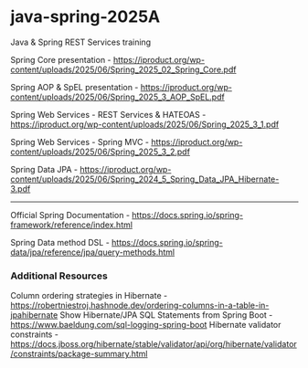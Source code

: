 # java-spring-2025A
Java &amp; Spring REST Services training

Spring Core presentation - https://iproduct.org/wp-content/uploads/2025/06/Spring_2025_02_Spring_Core.pdf

Spring AOP & SpEL presentation - https://iproduct.org/wp-content/uploads/2025/06/Spring_2025_3_AOP_SpEL.pdf

Spring Web Services - REST Services & HATEOAS - https://iproduct.org/wp-content/uploads/2025/06/Spring_2025_3_1.pdf

Spring Web Services - Spring MVC - https://iproduct.org/wp-content/uploads/2025/06/Spring_2025_3_2.pdf

Spring Data JPA - https://iproduct.org/wp-content/uploads/2025/06/Spring_2024_5_Spring_Data_JPA_Hibernate-3.pdf


-----
Official Spring Documentation - https://docs.spring.io/spring-framework/reference/index.html

Spring Data method DSL - https://docs.spring.io/spring-data/jpa/reference/jpa/query-methods.html


### Additional Resources
Column ordering strategies in Hibernate - https://robertniestroj.hashnode.dev/ordering-columns-in-a-table-in-jpahibernate
Show Hibernate/JPA SQL Statements from Spring Boot - https://www.baeldung.com/sql-logging-spring-boot
Hibernate validator constraints - https://docs.jboss.org/hibernate/stable/validator/api/org/hibernate/validator/constraints/package-summary.html
